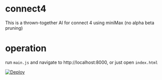 # connect4
This is a thrown-together AI for connect 4 using miniMax (no alpha beta pruning)

# operation
run `main.js` and navigate to http://localhost:8000,
or just open `index.html`

[![Deploy](https://www.herokucdn.com/deploy/button.svg)](https://heroku.com/deploy)